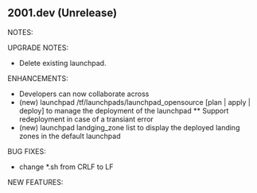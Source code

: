 ## 2001.dev (Unrelease)

NOTES:

UPGRADE NOTES:
* Delete existing launchpad. 

ENHANCEMENTS:
* Developers can now collaborate across 
* (new) launchpad /tf/launchpads/launchpad_opensource [plan | apply | deploy] to manage the deployment of the launchpad
** Support redeployment in case of a transiant error
* (new) launchpad landging_zone list to display the deployed landing zones in the default launchpad

BUG FIXES:
* change *.sh from CRLF to LF

NEW FEATURES:

